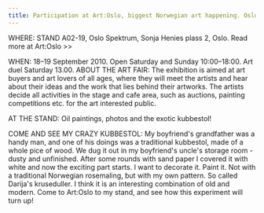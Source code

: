 ```yaml
---
title: Participation at Art:Oslo, biggest Norwegian art happening. Oslo Spektrum, 18-19 September 2010
---
```

WHERE: STAND A02-19, Oslo Spektrum, Sonja Henies plass 2, Oslo. Read more at Art:Oslo >>

WHEN: 18–19 September 2010. Open Saturday and Sunday 10:00–18:00. Art duel Saturday 13.00.
ABOUT THE ART FAIR: The exhibition is aimed at art buyers and art lovers of all ages, where they will meet the artists and hear about their ideas and the work that lies behind their artworks. The artists decide all activities in the stage and cafe area, such as auctions, painting competitions etc. for the art interested public.

AT THE STAND: Oil paintings, photos and the exotic kubbestol!

COME AND SEE MY CRAZY KUBBESTOL: My boyfriend's grandfather was a handy man, and one of his doings was a traditional kubbestol, made of a whole pice of wood. We dug it out in my boyfriend's uncle's storage room - dusty and unfinished. After some rounds with sand paper I covered it with white and now the exciting part starts. I want to decorate it. Paint it. Not with a traditional Norwegian rosemaling, but with my own pattern. So called Darija's kruseduller. I think it is an interesting combination of old and modern. Come to Art:Oslo to my stand, and see how this experiment will turn up!
